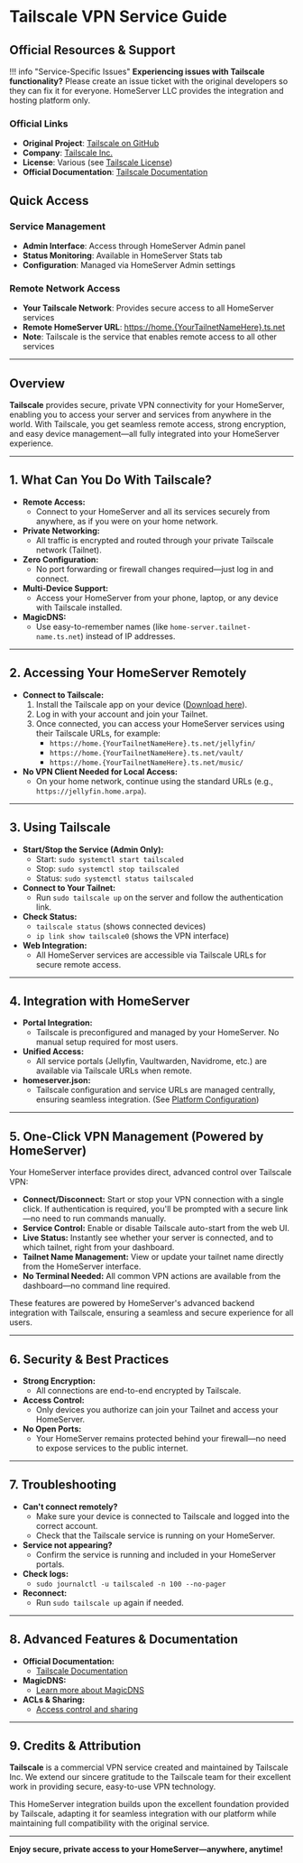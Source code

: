 # Tailscale VPN Service Guide

## Official Resources & Support

!!! info "Service-Specific Issues"
    **Experiencing issues with Tailscale functionality?** Please create an issue ticket with the original developers so they can fix it for everyone. HomeServer LLC provides the integration and hosting platform only.

### Official Links
- **Original Project**: [Tailscale on GitHub](https://github.com/tailscale/tailscale)
- **Company**: [Tailscale Inc.](https://tailscale.com/)
- **License**: Various (see [Tailscale License](https://github.com/tailscale/tailscale/blob/main/LICENSE))
- **Official Documentation**: [Tailscale Documentation](https://tailscale.com/kb/)

## Quick Access

### Service Management
- **Admin Interface**: Access through HomeServer Admin panel
- **Status Monitoring**: Available in HomeServer Stats tab
- **Configuration**: Managed via HomeServer Admin settings

### Remote Network Access
- **Your Tailscale Network**: Provides secure access to all HomeServer services
- **Remote HomeServer URL**: [https://home.{YourTailnetNameHere}.ts.net](https://home.{YourTailnetNameHere}.ts.net)
- **Note**: Tailscale is the service that enables remote access to all other services

---

## Overview

**Tailscale** provides secure, private VPN connectivity for your HomeServer, enabling you to access your server and services from anywhere in the world. With Tailscale, you get seamless remote access, strong encryption, and easy device management—all fully integrated into your HomeServer experience.

---

## 1. What Can You Do With Tailscale?

- **Remote Access:**
  - Connect to your HomeServer and all its services securely from anywhere, as if you were on your home network.
- **Private Networking:**
  - All traffic is encrypted and routed through your private Tailscale network (Tailnet).
- **Zero Configuration:**
  - No port forwarding or firewall changes required—just log in and connect.
- **Multi-Device Support:**
  - Access your HomeServer from your phone, laptop, or any device with Tailscale installed.
- **MagicDNS:**
  - Use easy-to-remember names (like `home-server.tailnet-name.ts.net`) instead of IP addresses.

---

## 2. Accessing Your HomeServer Remotely

- **Connect to Tailscale:**
  1. Install the Tailscale app on your device ([Download here](https://tailscale.com/download)).
  2. Log in with your account and join your Tailnet.
  3. Once connected, you can access your HomeServer services using their Tailscale URLs, for example:
     - `https://home.{YourTailnetNameHere}.ts.net/jellyfin/`
     - `https://home.{YourTailnetNameHere}.ts.net/vault/`
     - `https://home.{YourTailnetNameHere}.ts.net/music/`
- **No VPN Client Needed for Local Access:**
  - On your home network, continue using the standard URLs (e.g., `https://jellyfin.home.arpa`).

---

## 3. Using Tailscale

- **Start/Stop the Service (Admin Only):**
  - Start: `sudo systemctl start tailscaled`
  - Stop: `sudo systemctl stop tailscaled`
  - Status: `sudo systemctl status tailscaled`
- **Connect to Your Tailnet:**
  - Run `sudo tailscale up` on the server and follow the authentication link.
- **Check Status:**
  - `tailscale status` (shows connected devices)
  - `ip link show tailscale0` (shows the VPN interface)
- **Web Integration:**
  - All HomeServer services are accessible via Tailscale URLs for secure remote access.

---

## 4. Integration with HomeServer

- **Portal Integration:**
  - Tailscale is preconfigured and managed by your HomeServer. No manual setup required for most users.
- **Unified Access:**
  - All service portals (Jellyfin, Vaultwarden, Navidrome, etc.) are available via Tailscale URLs when remote.
- **homeserver.json:**
  - Tailscale configuration and service URLs are managed centrally, ensuring seamless integration. (See [Platform Configuration](homeserver.json.md))

---

## 5. One-Click VPN Management (Powered by HomeServer)

Your HomeServer interface provides direct, advanced control over Tailscale VPN:

- **Connect/Disconnect:** Start or stop your VPN connection with a single click. If authentication is required, you'll be prompted with a secure link—no need to run commands manually.
- **Service Control:** Enable or disable Tailscale auto-start from the web UI.
- **Live Status:** Instantly see whether your server is connected, and to which tailnet, right from your dashboard.
- **Tailnet Name Management:** View or update your tailnet name directly from the HomeServer interface.
- **No Terminal Needed:** All common VPN actions are available from the dashboard—no command line required.

These features are powered by HomeServer's advanced backend integration with Tailscale, ensuring a seamless and secure experience for all users.

---

## 6. Security & Best Practices

- **Strong Encryption:**
  - All connections are end-to-end encrypted by Tailscale.
- **Access Control:**
  - Only devices you authorize can join your Tailnet and access your HomeServer.
- **No Open Ports:**
  - Your HomeServer remains protected behind your firewall—no need to expose services to the public internet.

---

## 7. Troubleshooting

- **Can't connect remotely?**
  - Make sure your device is connected to Tailscale and logged into the correct account.
  - Check that the Tailscale service is running on your HomeServer.
- **Service not appearing?**
  - Confirm the service is running and included in your HomeServer portals.
- **Check logs:**
  - `sudo journalctl -u tailscaled -n 100 --no-pager`
- **Reconnect:**
  - Run `sudo tailscale up` again if needed.

---

## 8. Advanced Features & Documentation

- **Official Documentation:**
  - [Tailscale Documentation](https://tailscale.com/kb/)
- **MagicDNS:**
  - [Learn more about MagicDNS](https://tailscale.com/kb/1081/magicdns/)
- **ACLs & Sharing:**
  - [Access control and sharing](https://tailscale.com/kb/1018/acls/)

---

## 9. Credits & Attribution

**Tailscale** is a commercial VPN service created and maintained by Tailscale Inc. We extend our sincere gratitude to the Tailscale team for their excellent work in providing secure, easy-to-use VPN technology.

This HomeServer integration builds upon the excellent foundation provided by Tailscale, adapting it for seamless integration with our platform while maintaining full compatibility with the original service.

---

**Enjoy secure, private access to your HomeServer—anywhere, anytime!** 